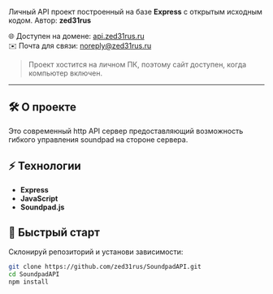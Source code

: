 Личный API проект построенный на базе **Express** с открытым исходным кодом.
Автор: **zed31rus**  

🌐 Доступен на домене: [api.zed31rus.ru](https://beta.zed31rus.ru)  
✉️ Почта для связи: [noreply@zed31rus.ru](mailto:noreply@zed31rus.ru)  

> Проект хостится на личном ПК, поэтому сайт доступен, когда компьютер включен.  

---

## 🛠 О проекте

Это современный http API сервер предоставляющий возможность гибкого управления soundpad на стороне сервера.

## ⚡ Технологии
  
- **Express**  
- **JavaScript**  
- **Soundpad.js**

## 🚀 Быстрый старт

Склонируй репозиторий и установи зависимости:

```bash
git clone https://github.com/zed31rus/SoundpadAPI.git
cd SoundpadAPI
npm install
